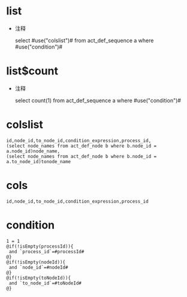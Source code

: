 list
===
* 注释

	select #use("colslist")# from act_def_sequence a where #use("condition")#

list$count
===
* 注释

	select count(1) from act_def_sequence a where #use("condition")#
	
colslist
===

	id,node_id,to_node_id,condition_expression,process_id,
	(select node_names from act_def_node b where b.node_id = a.node_id)node_name,
	(select node_names from act_def_node b where b.node_id = a.to_node_id)tonode_name

cols
===

	id,node_id,to_node_id,condition_expression,process_id

condition
===

	1 = 1  
	@if(!isEmpty(processId)){
	 and `process_id`=#processId#
	@}
	@if(!isEmpty(nodeId)){
	 and `node_id`=#nodeId#
	@}
	@if(!isEmpty(toNodeId)){
	 and `to_node_id`=#toNodeId#
	@}
	
